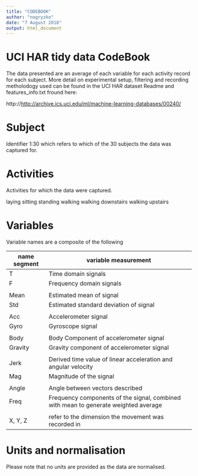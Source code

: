 ```yaml
---
title: "CODEBOOK"
author: "nogryzko"
date: "7 August 2018"
output: html_document
---
```

# UCI HAR tidy data CodeBook

The data presented are an average of each variable for each activity record for each subject. More detail on experimental setup, filtering and recording metholodogy used can be found in the UCI HAR dataset Readme and features_info.txt fround here:

http://http://archive.ics.uci.edu/ml/machine-learning-databases/00240/

# Subject
Identifier 1:30 which refers to which of the 30 subjects the data was captured for. 


# Activities
Activities for which the data were captured. 

laying
sitting
standing
walking
walking downstairs
walking upstairs

# Variables
Variable names are a composite of the following

|name segment | variable measurement |
|---------|--------------------------|
|T         |      Time domain signals |
|F         |      Frequency domain signals |
|          |                                 |
|Mean      |      Estimated mean of signal |
|Std       |      Estimated standard deviation of signal |
|          |                                  |
|Acc       |      Accelerometer signal |
|Gyro      |      Gyroscope signal |
|          |                                  |
|Body      |      Body Component of accelerometer signal |
|Gravity   |      Gravity component of accelerometer signal |
|          |                                           |
|Jerk      |      Derived time value of linear acceleration and angular velocity |
|Mag       |      Magnitude of the signal |
|          |                         |
|Angle     |      Angle between vectors described |
|Freq      |      Frequency components of the signal, combined with mean to generate weighted average |
|          |                                  |
|X, Y, Z   |      refer to the dimension the movement was recorded in |

# Units and normalisation
Please note that no units are provided as the data are normalised.


